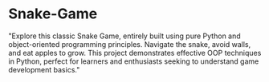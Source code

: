 # Snake-Game
"Explore this classic Snake Game, entirely built using pure Python and object-oriented programming principles. Navigate the snake, avoid walls, and eat apples to grow. This project demonstrates effective OOP techniques in Python, perfect for learners and enthusiasts seeking to understand game development basics."
